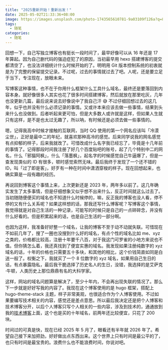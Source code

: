 ```yaml
---
title: "2025重新开始！重新出发！"
date: 2025-05-02T21:33:36+08:00
image: https://images.unsplash.com/photo-1743565610781-9a03109f126a?q=80&w=3870&auto=format&fit=crop&ixlib=rb-4.0.3&ixid=M3wxMjA3fDB8MHxwaG90by1wYWdlfHx8fGVufDB8fHx8fA%3D%3D
tags:
  - 随笔
categories:
  - 随笔
---
```


回想一下，自己写独立博客也有挺长一段时间了，最早好像可以从 16 年还是 17 年算起。因为自己删代码的强迫症犯了的原因，当初最早用 hexo 搭建博客的提交都清空了，也没法详细统计什么时候开始的了。明明用 Git 版本控制系统的初衷就是为了完整的保留提交记录。不过呢，过去的事情就过去了吧。人呢，还是要立足于当下，专注现在，放眼未来。

写博客这种事情，也不在于你用什么框架什么工具什么域名，最终还是要落回到内容本身。就好像很多人其实也花了很多时间搭建博客，然后就放在那里吃灰，几年也没更新几篇，最后说来说去好像说中了我自己汗 😅 不过仔细回想过去的这几年，似乎也并没有什么必须记录的事情。又或许本来应该去做一些事情，结果到头来什么也没做到。后者听起来更可怕，但是大多数人或许就是这样，但如果人生就只有这样，是不是也太过无趣了，所以呐，有时候还是必须去做一些事情的。

嗯，记得我高中时候才接触的互联网，当时 QQ 使用的第一个网名应该叫「冷漠尘世」，正好是最中二的年纪，就喜欢那种高冷的感觉。后来同学说我的网名感觉有点抑郁的样子，后来我就改了。可惜改成什么名字我已经忘了，毕竟是十几年前的事情了。记得那段时间我注册了好几个百度贴吧的账号，起了几个特别中二的网名，什么「邪猫阿枫」，什么「落墨枫」，起名字的时候感觉自己牛逼爆了，但是一查发现类似的 ID 有很多，顿时感觉索然无味。最后我终于发现了一个还不错的 ID，叫「过了即是客」，好歹有一种在时间中潇洒穿梭的样子。现在回想起来，也确实算是一段有趣的经历。

再说回到博客这个事情上来，上次更新还是 2023 年，两年多以前了。这几年确实发生了太多事情，但是仔细想象又似乎想不出来什么，反正时间就这么过去了。当初随随便便买的域名也不知道什么时候停的，嘛，反正我的博客也没人看，停不停的又有什么关系呢？如果这样想的话，那我还写什么博客呢？写博客这个事情，我觉得就是对自己生活的一种记录，可能写的时候只是自己的一点碎碎念，并没有什么好看的。但是积累起来的话，也是自己生活的一部分啊。

也因为这样，我准备好好整一个域名，让我的博客不至于动不动就失联。可惜现在不如前几年了，搜了一圈也没搜到什么好的域名，有点个性的域名比如 me、xyz 之类的，价格都比较高，注册十年要千八百，对于我这门可罗雀的小地方来说也不值。但你猜怎么着，我还真找到了便宜实惠的域名。我发现如果注册纯数字的 xyz 域名的话，十年的价格也只需要五十多块，和其他的相比，这个价钱简直如同是白送一般了。权衡之下，我就买了一个 8 位数字的 xyz 域名，如果用自己生日的话，有点暴露隐私，最后我干脆选择了历史名人的生日，没错，我选择的是艾萨克·牛顿，人类历史上那位鼎鼎有名的大科学家。

这样，网站的域名问题算是解决了，至少十年内，不会再出现失联的情况了。那么下一步就是好好写我的内容了。我现在这个博客使用的是 hugo 框架，搭配上 hugo-theme-stack 主题，样子非常美观，也很适合作为个人博客使用。不过如果要编写技术相关的内容，感觉还是差点意思。所以最后我决定还是把个人博客和技术博客分开，以后个人博客只写个人相关的一些内容，涉及到技术的，通通放到我的[技术博客](https://techstay.tech)上面，这个也是买的十年域名，前两年还比较便宜，只花了 200 块。

时间过的可真是快，现在已经 2025 年 5 月了，眼看还有半年就 2026 年了。希望自己接下来加把劲，好好做出点东西出来。这个世界上只有时间是最公平的了，也只有时间是最宝贵的。浪费什么也不能浪费时间，你说对吧。
